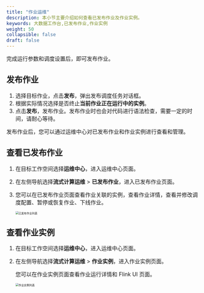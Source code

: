 ```yaml
---
title: "作业运维"
description: 本小节主要介绍如何查看已发布作业及作业实例。 
keywords: 大数据工作台,已发布作业,作业实例
weight: 50
collapsible: false
draft: false
---
```


完成运行参数和调度设置后，即可发布作业。

## 发布作业

1. 选择目标作业，点击**发布**，弹出发布调度任务对话框。
2. 根据实际情况选择是否终止**当前作业正在运行中的实例**。
3. 点击**发布**，发布作业。发布作业时也会对代码进行语法检查，需要一定的时间，请耐心等待。

发布作业后，您可以通过运维中心对已发布作业和作业实例进行查看和管理。

## 查看已发布作业

1. 在目标工作空间选择**运维中心**，进入运维中心页面。
2. 在左侧导航选择**流式计算运维** > **已发布作业**，进入已发布作业页面。
3. 您可以在已发布作业页面查看作业关联的实例，查看作业详情，查看并修改调度配置、暂停或恢复作业、下线作业。

    <img src="/bigdata/dataomnis/_images/job_realeased.png" alt="已发布作业列表" style="zoom:50%;" />

## 查看作业实例

1. 在目标工作空间选择**运维中心**，进入运维中心页面。
2. 在左侧导航选择**流式计算运维** > **作业实例**，进入作业实例页面。

    您可以在作业实例页面查看作业运行详情和 Flink UI 页面。

    <img src="/bigdata/dataomnis/_images/job_instance.png" alt="作业实例列表" style="zoom:50%;" />